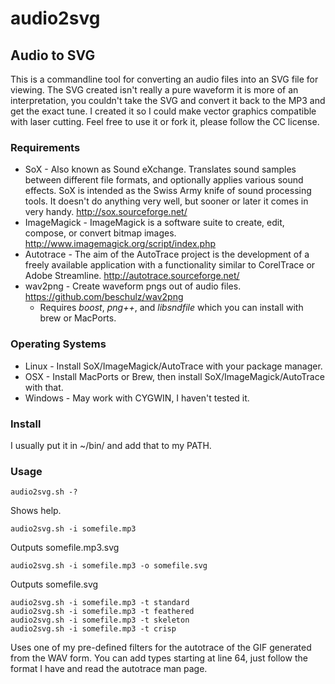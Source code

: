 # audio2svg #
## Audio to SVG ##

This is a commandline tool for converting an audio files into an SVG file for viewing.  The SVG created isn't really a pure waveform it is more of an interpretation, you couldn't take the SVG and convert it back to the MP3 and get the exact tune.  I created it so I could make vector graphics compatible with laser cutting.  Feel free to use it or fork it, please follow the CC license.

### Requirements ###
* SoX - Also known as Sound eXchange. Translates sound samples between different file formats, and optionally applies various sound effects. SoX is intended as the Swiss Army knife of sound processing tools. It doesn't do anything very well, but sooner or later it comes in very handy.
    http://sox.sourceforge.net/
* ImageMagick - ImageMagick is a software suite to create, edit, compose, or convert bitmap images.
    http://www.imagemagick.org/script/index.php
* Autotrace - The aim of the AutoTrace project is the development of a freely available application with a functionality similar to CorelTrace or Adobe Streamline.
    http://autotrace.sourceforge.net/
* wav2png - Create waveform pngs out of audio files.
    https://github.com/beschulz/wav2png
    * Requires *boost*, *png++*, and *libsndfile* which you can install with brew or MacPorts.

### Operating Systems ###

* Linux - Install SoX/ImageMagick/AutoTrace with your package manager.
* OSX - Install MacPorts or Brew, then install SoX/ImageMagick/AutoTrace with that.
* Windows - May work with CYGWIN, I haven't tested it.

### Install ###

I usually put it in ~/bin/ and add that to my PATH.

### Usage ###

    audio2svg.sh -?

Shows help.

    audio2svg.sh -i somefile.mp3

Outputs somefile.mp3.svg

    audio2svg.sh -i somefile.mp3 -o somefile.svg

Outputs somefile.svg

    audio2svg.sh -i somefile.mp3 -t standard
    audio2svg.sh -i somefile.mp3 -t feathered
    audio2svg.sh -i somefile.mp3 -t skeleton
    audio2svg.sh -i somefile.mp3 -t crisp
    
Uses one of my pre-defined filters for the autotrace of the GIF generated from the WAV form.  You can add types starting at line 64, just follow the format I have and read the autotrace man page.


